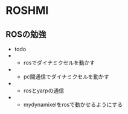 # ROSHMI
## ROSの勉強

- todo
- - rosでダイナミクセルを動かす
- - pc間通信でダイナミクセルを動かす
- - rosとyarpの通信
- - mydynamixelをrosで動かせるようにする
